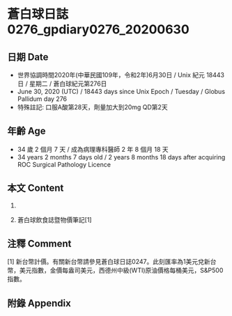 [_metadata_:encoding]: - "utf-8"
[_metadata_:language]: - "zh-Hant-TW"
[_metadata_:fileformat]: - "markdown"
[_metadata_:MIME_type]: - "text/plain"
[_metadata_:markdown_version]: - "commonmark version 0.29"
[_metadata_:markdown_spec]: - "https://spec.commonmark.org/0.29/"

# 蒼白球日誌0276_gpdiary0276_20200630 #

## 日期 Date ##

* 世界協調時間2020年(中華民國109年，令和2年)6月30日 / Unix 紀元 18443 日 / 星期二 / 蒼白球紀元第276日
* June 30, 2020 (UTC) / 18443 days since Unix Epoch / Tuesday / Globus Pallidum day 276
* 特殊註記: 口服A酸第28天，劑量加大到20mg QD第2天

## 年齡 Age ##

* 34 歲 2 個月 7 天 / 成為病理專科醫師 2 年 8 個月 18 天
* 34 years 2 months 7 days old / 2 years 8 months 18 days after acquiring ROC Surgical Pathology Licence

## 本文 Content ##

1. 

    
2. 蒼白球飲食誌暨物價筆記[1]

    

## 注釋 Comment ##

[1] 新台幣計價。有關新台幣請參見蒼白球日誌0247。此刻匯率為1美元兌新台幣，美元指數，金價每盎司美元，西德州中級(WTI)原油價格每桶美元，S&P500指數。



## 附錄 Appendix ##

